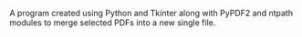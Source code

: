 A program created using Python and Tkinter along with PyPDF2 and ntpath modules to merge selected PDFs into a new single file. 
